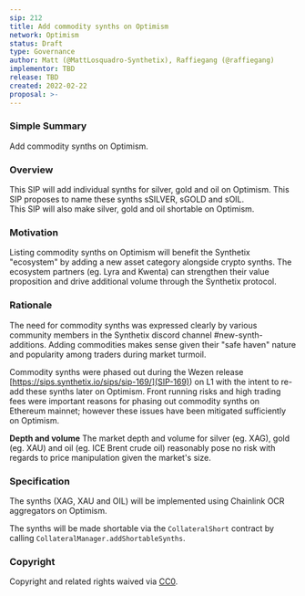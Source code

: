 ```yaml
---
sip: 212
title: Add commodity synths on Optimism
network: Optimism
status: Draft
type: Governance
author: Matt (@MattLosquadro-Synthetix), Raffiegang (@raffiegang)
implementor: TBD
release: TBD 
created: 2022-02-22
proposal: >-
---
```


### Simple Summary

Add commodity synths on Optimism.

### Overview

This SIP will add individual synths for silver, gold and oil on Optimism. This SIP proposes to name these synths sSILVER, sGOLD and sOIL.  
This SIP will also make silver, gold and oil shortable on Optimism.

### Motivation

Listing commodity synths on Optimism will benefit the Synthetix "ecosystem" by adding a new asset category alongside crypto synths. The ecosystem partners (eg. Lyra and Kwenta) can strengthen their value proposition and drive additional volume through the Synthetix protocol. 

### Rationale

The need for commodity synths was expressed clearly by various community members in the Synthetix discord channel #new-synth-additions. Adding commodities makes sense given their "safe haven" nature and popularity among traders during market turmoil.

Commodity synths were phased out during the Wezen release [https://sips.synthetix.io/sips/sip-169/](SIP-169)) on L1 with the intent to re-add these synths later on Optimism. Front running risks and high trading fees were important reasons for phasing out commodity synths on Ethereum mainnet; however these issues have been mitigated sufficiently on Optimism.  

**Depth and volume**
The market depth and volume for silver (eg. XAG), gold (eg. XAU) and oil (eg. ICE Brent crude oil) reasonably pose no risk with regards to price manipulation given the market's size. 

### Specification

The synths (XAG, XAU and OIL) will be implemented using Chainlink OCR aggregators on Optimism.

The synths will be made shortable via the `CollateralShort` contract by calling `CollateralManager.addShortableSynths`.

### Copyright

Copyright and related rights waived via [CC0](https://creativecommons.org/publicdomain/zero/1.0/).


